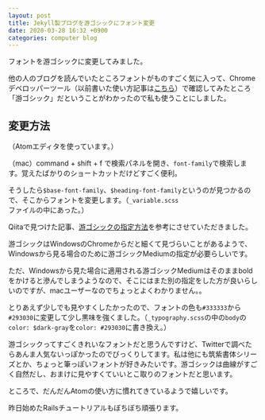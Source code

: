 ```yaml
---
layout: post
title: Jekyll製ブログを游ゴシックにフォント変更
date: 2020-03-28 16:32 +0900
categories: computer blog
---
```

フォントを游ゴシックに変更してみました。

他の人のブログを読んでいたところフォントがものすごく気に入って、Chromeデベロッパーツール（以前書いた使い方記事は[こちら](https://qiita.com/madoreenu/items/22a81c603f60d90cb77a)）で確認してみたところ「游ゴシック」だということがわかったので私も使うことにしました。

## 変更方法

（Atomエディタを使っています。）

（mac）command + shift + f で検索パネルを開き、`font-family`で検索します。覚えたばかりのショートカットだけどすごく便利。

そうしたら`$base-font-family`、`$heading-font-family`というのが見つかるので、そこからフォントを変更します。（`_variable.scss`ファイルの中にあった。）

Qiitaで見つけた記事、[游ゴシックの指定方法](https://qiita.com/mimoe/items/8c594dccaeb1ed84eba8)を参考にさせていただきました。

游ゴシックはWindowsのChromeからだと細くて見づらいことがあるようで、Windowsから見る場合のために游ゴシックMediumの指定が必要らしいです。

ただ、Windowsから見た場合に適用される游ゴシックMediumはそのままboldをかけると滲んでしまうようなので、そこにはまた別の指定をした方が良いらしいのですが、macユーザーなのでちょっとよくわかりません。。

とりあえず少しでも見やすくしたかったので、フォントの色も`#333333`から`#293030`に変更して少し黒味を強くました。（`_typography.scss`の中の`body`の`color: $dark-gray`を`color: #293030`に書き換え。）

游ゴシックってすごくきれいなフォントだと思うんですけど、Twitterで調べたらあんま人気ないっぽかったのでびっくりしてます。私は他にも筑紫書体シリーズとか、ちょっと筆っぽいフォントが好きみたいです。游ゴシックは曲線がすごく自然だし、おまけに見やすくていいとこ取りのフォントだと思います。

ところで、だんだんAtomの使い方に慣れてきているようで嬉しいです。

昨日始めたRailsチュートリアルもぼちぼち頑張ります。
